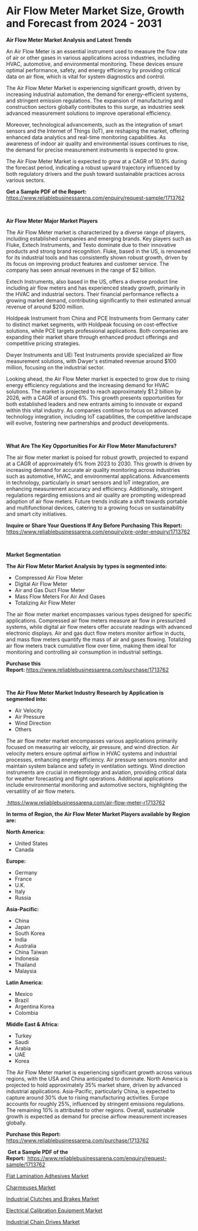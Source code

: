 <p><h1>Air Flow Meter Market Size, Growth and Forecast from 2024 - 2031</h1></p><p><strong>Air Flow Meter Market Analysis and Latest Trends</strong></p>
<p><p>An Air Flow Meter is an essential instrument used to measure the flow rate of air or other gases in various applications across industries, including HVAC, automotive, and environmental monitoring. These devices ensure optimal performance, safety, and energy efficiency by providing critical data on air flow, which is vital for system diagnostics and control.</p><p>The Air Flow Meter Market is experiencing significant growth, driven by increasing industrial automation, the demand for energy-efficient systems, and stringent emission regulations. The expansion of manufacturing and construction sectors globally contributes to this surge, as industries seek advanced measurement solutions to improve operational efficiency. </p><p>Moreover, technological advancements, such as the integration of smart sensors and the Internet of Things (IoT), are reshaping the market, offering enhanced data analytics and real-time monitoring capabilities. As awareness of indoor air quality and environmental issues continues to rise, the demand for precise measurement instruments is expected to grow.</p><p>The Air Flow Meter Market is expected to grow at a CAGR of 10.9% during the forecast period, indicating a robust upward trajectory influenced by both regulatory drivers and the push toward sustainable practices across various sectors.</p></p>
<p><strong>Get a Sample PDF of the Report:&nbsp;</strong> <a href="https://www.reliablebusinessarena.com/enquiry/request-sample/1713762?utm_campaign=1813&utm_medium=2&utm_source=Github&utm_content=ia&utm_term=22102024&utm_id=air-flow-meter">https://www.reliablebusinessarena.com/enquiry/request-sample/1713762</a></p>
<p>&nbsp;</p>
<p><strong>Air Flow Meter Major Market Players</strong></p>
<p><p>The Air Flow Meter market is characterized by a diverse range of players, including established companies and emerging brands. Key players such as Fluke, Extech Instruments, and Testo dominate due to their innovative products and strong brand recognition. Fluke, based in the US, is renowned for its industrial tools and has consistently shown robust growth, driven by its focus on improving product features and customer service. The company has seen annual revenues in the range of $2 billion.</p><p>Extech Instruments, also based in the US, offers a diverse product line including air flow meters and has experienced steady growth, primarily in the HVAC and industrial sectors. Their financial performance reflects a growing market demand, contributing significantly to their estimated annual revenue of around $200 million.</p><p>Holdpeak Instrument from China and PCE Instruments from Germany cater to distinct market segments, with Holdpeak focusing on cost-effective solutions, while PCE targets professional applications. Both companies are expanding their market share through enhanced product offerings and competitive pricing strategies.</p><p>Dwyer Instruments and UEi Test Instruments provide specialized air flow measurement solutions, with Dwyer's estimated revenue around $100 million, focusing on the industrial sector.</p><p>Looking ahead, the Air Flow Meter market is expected to grow due to rising energy efficiency regulations and the increasing demand for HVAC solutions. The market is projected to reach approximately $1.2 billion by 2026, with a CAGR of around 6%. This growth presents opportunities for both established leaders and new entrants aiming to innovate or expand within this vital industry. As companies continue to focus on advanced technology integration, including IoT capabilities, the competitive landscape will evolve, fostering new partnerships and product developments.</p></p>
<p>&nbsp;</p>
<p><strong>What Are The Key Opportunities For Air Flow Meter Manufacturers?</strong></p>
<p><p>The air flow meter market is poised for robust growth, projected to expand at a CAGR of approximately 6% from 2023 to 2030. This growth is driven by increasing demand for accurate air quality monitoring across industries such as automotive, HVAC, and environmental applications. Advancements in technology, particularly in smart sensors and IoT integration, are enhancing measurement accuracy and efficiency. Additionally, stringent regulations regarding emissions and air quality are prompting widespread adoption of air flow meters. Future trends indicate a shift towards portable and multifunctional devices, catering to a growing focus on sustainability and smart city initiatives.</p></p>
<p><strong>Inquire or Share Your Questions If Any Before Purchasing This Report:</strong> <a href="https://www.reliablebusinessarena.com/enquiry/pre-order-enquiry/1713762?utm_campaign=1813&utm_medium=2&utm_source=Github&utm_content=ia&utm_term=22102024&utm_id=air-flow-meter">https://www.reliablebusinessarena.com/enquiry/pre-order-enquiry/1713762</a></p>
<p>&nbsp;</p>
<p><strong>Market Segmentation</strong></p>
<p><strong>The Air Flow Meter Market Analysis by types is segmented into:</strong></p>
<p><ul><li>Compressed Air Flow Meter</li><li>Digital Air Flow Meter</li><li>Air and Gas Duct Flow Meter</li><li>Mass Flow Meters For Air And Gases</li><li>Totalizing Air Flow Meter</li></ul></p>
<p><p>The air flow meter market encompasses various types designed for specific applications. Compressed air flow meters measure air flow in pressurized systems, while digital air flow meters offer accurate readings with advanced electronic displays. Air and gas duct flow meters monitor airflow in ducts, and mass flow meters quantify the mass of air and gases flowing. Totalizing air flow meters track cumulative flow over time, making them ideal for monitoring and controlling air consumption in industrial settings.</p></p>
<p><strong>Purchase this Report:&nbsp;</strong><a href="https://www.reliablebusinessarena.com/purchase/1713762?utm_campaign=1813&utm_medium=2&utm_source=Github&utm_content=ia&utm_term=22102024&utm_id=air-flow-meter">https://www.reliablebusinessarena.com/purchase/1713762</a></p>
<p>&nbsp;</p>
<p><strong>The Air Flow Meter Market Industry Research by Application is segmented into:</strong></p>
<p><ul><li>Air Velocity</li><li>Air Pressure</li><li>Wind Direction</li><li>Others</li></ul></p>
<p><p>The air flow meter market encompasses various applications primarily focused on measuring air velocity, air pressure, and wind direction. Air velocity meters ensure optimal airflow in HVAC systems and industrial processes, enhancing energy efficiency. Air pressure sensors monitor and maintain system balance and safety in ventilation settings. Wind direction instruments are crucial in meteorology and aviation, providing critical data for weather forecasting and flight operations. Additional applications include environmental monitoring and automotive sectors, highlighting the versatility of air flow meters.</p></p>
<p><a href="https://www.reliablebusinessarena.com/air-flow-meter-r1713762?utm_campaign=1813&utm_medium=2&utm_source=Github&utm_content=ia&utm_term=22102024&utm_id=air-flow-meter">&nbsp;https://www.reliablebusinessarena.com/air-flow-meter-r1713762</a></p>
<p><strong>In terms of Region, the Air Flow Meter Market Players available by Region are:</strong></p>
<p>
    <p> <strong> North America: </strong>
        <ul>
            <li>United States</li>
            <li>Canada</li>
        </ul>
        </p> 
    <p> <strong> Europe: </strong>
        <ul>
            <li>Germany</li>
            <li>France</li>
            <li>U.K.</li>
            <li>Italy</li>
            <li>Russia</li>
        </ul>
        </p> 
    <p> <strong> Asia-Pacific: </strong>
        <ul>
            <li>China</li>
            <li>Japan</li>
            <li>South Korea</li>
            <li>India</li>
            <li>Australia</li>
            <li>China Taiwan</li>
            <li>Indonesia</li>
            <li>Thailand</li>
            <li>Malaysia</li>
        </ul>
        </p> 
    <p> <strong> Latin America: </strong>
        <ul>
            <li>Mexico</li>
            <li>Brazil</li>
            <li>Argentina Korea</li>
            <li>Colombia</li>
        </ul>
        </p> 
    <p> <strong> Middle East & Africa: </strong>
        <ul>
            <li>Turkey</li>
            <li>Saudi</li>
            <li>Arabia</li>
            <li>UAE</li>
            <li>Korea</li>
        </ul>
    </p>
    </p>
<p><p>The Air Flow Meter market is experiencing significant growth across various regions, with the USA and China anticipated to dominate. North America is projected to hold approximately 35% market share, driven by advanced industrial applications. Asia-Pacific, particularly China, is expected to capture around 30% due to rising manufacturing activities. Europe accounts for roughly 25%, influenced by stringent emissions regulations. The remaining 10% is attributed to other regions. Overall, sustainable growth is expected as demand for precise airflow measurement increases globally.</p></p>
<p><strong>Purchase this Report: </strong><a href="https://www.reliablebusinessarena.com/purchase/1713762?utm_campaign=1813&utm_medium=2&utm_source=Github&utm_content=ia&utm_term=22102024&utm_id=air-flow-meter">https://www.reliablebusinessarena.com/purchase/1713762</a></p>
<p>&nbsp;<strong>Get a Sample PDF of the Report:&nbsp;&nbsp;</strong><a href="https://www.reliablebusinessarena.com/enquiry/request-sample/1713762?utm_campaign=1813&utm_medium=2&utm_source=Github&utm_content=ia&utm_term=22102024&utm_id=air-flow-meter">https://www.reliablebusinessarena.com/enquiry/request-sample/1713762</a></p>
<p><strong></strong></p>
<p><p><a href="https://www.linkedin.com/pulse/consumer-behavior-shifts-flat-lamination-adhesives-market-demand-ahegc?utm_campaign=1813&utm_medium=2&utm_source=Github&utm_content=ia&utm_term=22102024&utm_id=air-flow-meter">Flat Lamination Adhesives Market</a></p><p><a href="https://www.linkedin.com/pulse/charmeuses-market-transformation-comparative-analysis-2024-2031-ieprc?utm_campaign=1813&utm_medium=2&utm_source=Github&utm_content=ia&utm_term=22102024&utm_id=air-flow-meter">Charmeuses Market</a></p><p><a href="https://issuu.com/reportprime-2/docs/industrial-clutches-and-brakes-mark_5635b087885db2?utm_campaign=1813&utm_medium=2&utm_source=Github&utm_content=ia&utm_term=22102024&utm_id=air-flow-meter">Industrial Clutches and Brakes Market</a></p><p><a href="https://github.com/AlisaRowe24/Market-Research-Report-List-1/blob/main/electrical-calibration-equipment-market.md?utm_campaign=1813&utm_medium=2&utm_source=Github&utm_content=ia&utm_term=22102024&utm_id=air-flow-meter">Electrical Calibration Equipment Market</a></p><p><a href="https://issuu.com/reportprime-2/docs/industrial-chain-drives-market-size_0962ebbacfd899?utm_campaign=1813&utm_medium=2&utm_source=Github&utm_content=ia&utm_term=22102024&utm_id=air-flow-meter">Industrial Chain Drives Market</a></p></p>